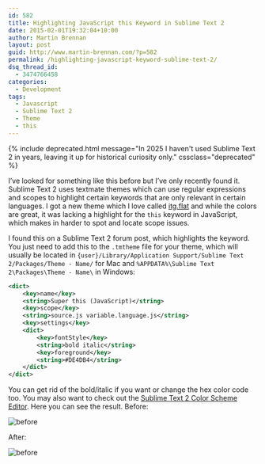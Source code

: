 ```yaml
---
id: 582
title: Highlighting JavaScript this Keyword in Sublime Text 2
date: 2015-02-01T19:32:04+10:00
author: Martin Brennan
layout: post
guid: http://www.martin-brennan.com/?p=582
permalink: /highlighting-javascript-keyword-sublime-text-2/
dsq_thread_id:
  - 3474766458
categories:
  - Development
tags:
  - Javascript
  - Sublime Text 2
  - Theme
  - this
---
```


{% include deprecated.html message="In 2025 I haven't used Sublime Text 2 in years, leaving it up for historical curiosity only." cssclass="deprecated" %}

I’ve looked for something like this before but I’ve only recently found it. Sublime Text 2 uses textmate themes which can use regular expressions and scopes to highlight certain keywords that are only relevant in certain languages. I got a new theme which I love called [itg.flat](https://github.com/itsthatguy/theme-itg-flat "itg.flat") and while the colors are great, it was lacking a highlight for the `this` keyword in JavaScript, which makes in harder to spot and locate scope issues.

I found this on a Sublime Text 2 forum post, which highlights the keyword. You just need to add this to the `.tmtheme` file for your theme, which will usually be located in `{user}/Library/Application Support/Sublime Text 2/Packages/Theme - Name/` for Mac and `%APPDATA%\Sublime Text 2\Packages\Theme - Name\` in Windows:

```xml
<dict>
	<key>name</key>
	<string>Super this (JavaScript)</string>
	<key>scope</key>
	<string>source.js variable.language.js</string>
	<key>settings</key>
	<dict>
		<key>fontStyle</key>
		<string>bold italic</string>
		<key>foreground</key>
		<string>#DE4DB4</string>
	</dict>
</dict>
```

You can get rid of the bold/italic if you want or change the hex color code too. You may also want to check out the [Sublime Text 2 Color Scheme Editor](https://github.com/facelessuser/ColorSchemeEditor). Here you can see the result. Before:

![before](/images/before.png)

After:

![before](/images/after.png)
